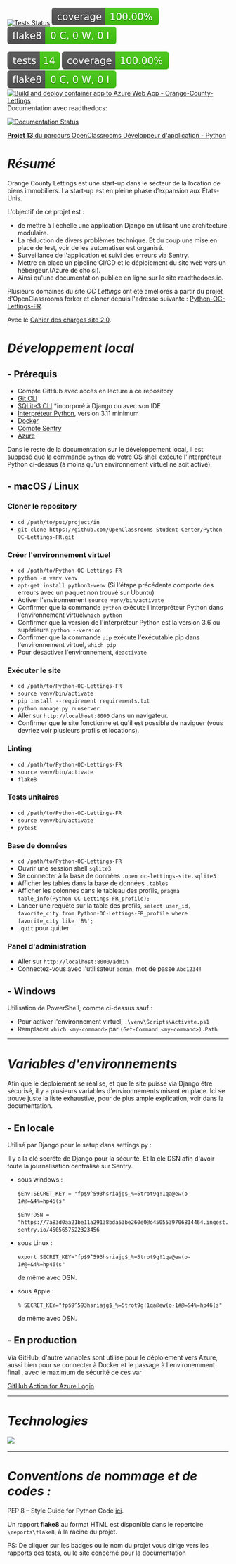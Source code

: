 [![Tests Status](../../reports/junit/tests-badge.svg)](./reports/junit/report.html)
[![Coverage Status](./reports/coverage/coverage-badge.svg)](./reports/coverage/index.html)
[![Flake8 Status](/reports/flake8/flake8-badge.svg)](./reports/flake8/index.html)

[![Tests Status](https://github.com/Nathom78/Python-OC-Lettings-FR/blob/master/reports/junit/tests-badge.svg?raw=true)](http://htmlpreview.github.io/?https://github.com/Nathom78/Python-OC-Lettings-FR/blob/master/reports/junit/report.html)
[![Coverage Status](https://github.com/Nathom78/Python-OC-Lettings-FR/blob/master/reports/coverage/coverage-badge.svg?raw=true)](http://htmlpreview.github.io/?https://github.com/Nathom78/Python-OC-Lettings-FR/blob/master/reports/coverage/index.html)
[![Flake8 Status](https://github.com/Nathom78/Python-OC-Lettings-FR/blob/master/reports/flake8/flake8-badge.svg?raw=true)](http://htmlpreview.github.io/?https://github.com/Nathom78/Python-OC-Lettings-FR/blob/master/reports/flake8/index.html)
[![Build and deploy container app to Azure Web App - Orange-County-Lettings](https://github.com/Nathom78/Python-OC-Lettings-FR/actions/workflows/master_ORANGE_COUNTY_LETTINGS.yml/badge.svg)](https://github.com/Nathom78/Python-OC-Lettings-FR/actions/workflows/master_ORANGE_COUNTY_LETTINGS.yml)
Documentation avec readthedocs:

[![Documentation Status](https://readthedocs.org/projects/thomas-python-oc-lettings-fr/badge/?version=latest)](https://thomas-python-oc-lettings-fr.readthedocs.io/en/latest/?badge=latest)

[**Projet 13** du parcours OpenClassrooms Développeur d'application - Python](https://openclassrooms.com/fr/paths/518/projects/841/assignment)

# *Résumé*

Orange County Lettings est une start-up dans le secteur de la location de biens immobiliers.
La start-up est en pleine phase d’expansion aux États-Unis. 

L'objectif de ce projet est :
- de mettre à l'échelle une application Django en utilisant une architecture modulaire.
- La réduction de divers problèmes technique. Et du coup une mise en place de test, voir de les automatiser est organisé.
- Surveillance de l'application et suivi des erreurs via Sentry.
- Mettre en place un pipeline CI/CD et le déploiement du site web vers un hébergeur.(Azure de choisi).
- Ainsi qu'une documentation publiée en ligne sur le site readthedocs.io.

Plusieurs domaines du site *OC Lettings* ont été améliorés à partir du projet d'OpenClassrooms forker et cloner depuis l'adresse suivante :
[Python-OC-Lettings-FR](https://github.com/OpenClassrooms-Student-Center/Python-OC-Lettings-FR).

Avec le
[Cahier des charges site 2.0](https://s3.eu-west-1.amazonaws.com/course.oc-static.com/projects/Python+FR/841+Mettez+%C3%A0+l'%C3%A9chelle+une+application+Django+en+utilisant+une+architecture+modulaire/Site+web+2.0+-+caracte%CC%81ristiques+et+ame%CC%81liorations.pdf).

# *Développement local*

## - Prérequis

- Compte GitHub avec accès en lecture à ce repository
- [Git CLI](https://git-scm.com/downloads)
- [SQLite3 CLI](https://sqlite.org/download.html) *incorporé à Django ou avec son IDE
- [Interpréteur Python](https://www.python.org/downloads/), version 3.11 minimum
- [Docker](https://www.docker.com/products/docker-desktop/) 
- [Compte Sentry](https://sentry.io/signup/)
- [Azure](https://azure.microsoft.com/fr-fr/free/)

Dans le reste de la documentation sur le développement local, il est supposé que la commande `python` de votre OS shell exécute l'interpréteur Python ci-dessus (à moins qu'un environnement virtuel ne soit activé).

## - macOS / Linux

### Cloner le repository


- `cd /path/to/put/project/in`
- `git clone https://github.com/OpenClassrooms-Student-Center/Python-OC-Lettings-FR.git`

### Créer l'environnement virtuel

- `cd /path/to/Python-OC-Lettings-FR`
- `python -m venv venv`
- `apt-get install python3-venv` (Si l'étape précédente comporte des erreurs avec un paquet non trouvé sur Ubuntu)
- Activer l'environnement `source venv/bin/activate`
- Confirmer que la commande `python` exécute l'interpréteur Python dans l'environnement virtuel`which python`
- Confirmer que la version de l'interpréteur Python est la version 3.6 ou supérieure `python --version`
- Confirmer que la commande `pip` exécute l'exécutable pip dans l'environnement virtuel, `which pip`
- Pour désactiver l'environnement, `deactivate`

### Exécuter le site

- `cd /path/to/Python-OC-Lettings-FR`
- `source venv/bin/activate`
- `pip install --requirement requirements.txt`
- `python manage.py runserver`
- Aller sur `http://localhost:8000` dans un navigateur.
- Confirmer que le site fonctionne et qu'il est possible de naviguer (vous devriez voir plusieurs profils et locations).

### Linting

- `cd /path/to/Python-OC-Lettings-FR`
- `source venv/bin/activate`
- `flake8`

### Tests unitaires

- `cd /path/to/Python-OC-Lettings-FR`
- `source venv/bin/activate`
- `pytest`

### Base de données

- `cd /path/to/Python-OC-Lettings-FR`
- Ouvrir une session shell `sqlite3`
- Se connecter à la base de données `.open oc-lettings-site.sqlite3`
- Afficher les tables dans la base de données `.tables`
- Afficher les colonnes dans le tableau des profils, `pragma table_info(Python-OC-Lettings-FR_profile);`
- Lancer une requête sur la table des profils, `select user_id, favorite_city from
  Python-OC-Lettings-FR_profile where favorite_city like 'B%';`
- `.quit` pour quitter

### Panel d'administration

- Aller sur `http://localhost:8000/admin`
- Connectez-vous avec l'utilisateur `admin`, mot de passe `Abc1234!`

## - Windows

Utilisation de PowerShell, comme ci-dessus sauf :

- Pour activer l'environnement virtuel, `.\venv\Scripts\Activate.ps1` 
- Remplacer `which <my-command>` par `(Get-Command <my-command>).Path`

***

# *Variables d'environnements*
Afin que le déploiement se réalise, et que le site puisse via Django être sécurisé, il y a plusieurs variables 
d'environnements misent en place.
Ici se trouve juste la liste exhaustive, pour de plus ample explication, voir dans la documentation.

## - En locale

Utilisé par Django pour le setup dans settings.py :

Il y a la clé secréte de Django pour la sécurité.
Et la clé DSN afin d'avoir toute la journalisation centralisé sur Sentry.

* sous windows :

  `$Env:SECRET_KEY = "fp$9^593hsriajg$_%=5trot9g!1qa@ew(o-1#@=&4%=hp46(s"`

  `$Env:DSN = "https://7a83d0aa21be11a29138bda53be260e0@o4505539706814464.ingest.sentry.io/4505657522323456`
* sous Linux :

  `export SECRET_KEY="fp$9^593hsriajg$_%=5trot9g!1qa@ew(o-1#@=&4%=hp46(s"`

  de même avec DSN.
* sous Apple :

  `% SECRET_KEY="fp$9^593hsriajg$_%=5trot9g!1qa@ew(o-1#@=&4%=hp46(s"`

  de même avec DSN.


## - En production 

Via GitHub, d'autre variables sont utilisé pour le déploiement vers Azure, aussi bien pour se connecter à Docker et le passage à l'environemment final , avec le maximum 
de sécurité de ces var


[GitHub Action for Azure Login](https://github.com/azure/login#github-action-for-azure-login)


***

# *Technologies*
<p>
<img src="https://skillicons.dev/icons?i=git,github,githubactions,python,django,sqlite,docker,linux,azure,sentry,powershell,css,html,bootstrap&theme=dark">
</p>

***

# *Conventions de nommage et de codes :*
<p>PEP 8 – Style Guide for Python Code
<a href="https://peps.python.org/pep-0008/">ici</a>.
</p>

Un rapport **flake8** au format HTML est disponible dans le repertoire `\reports\flake8`, à la racine du projet.

PS: De cliquer sur les badges ou le nom du projet vous dirige vers les rapports des tests, ou le site concerné pour la documentation